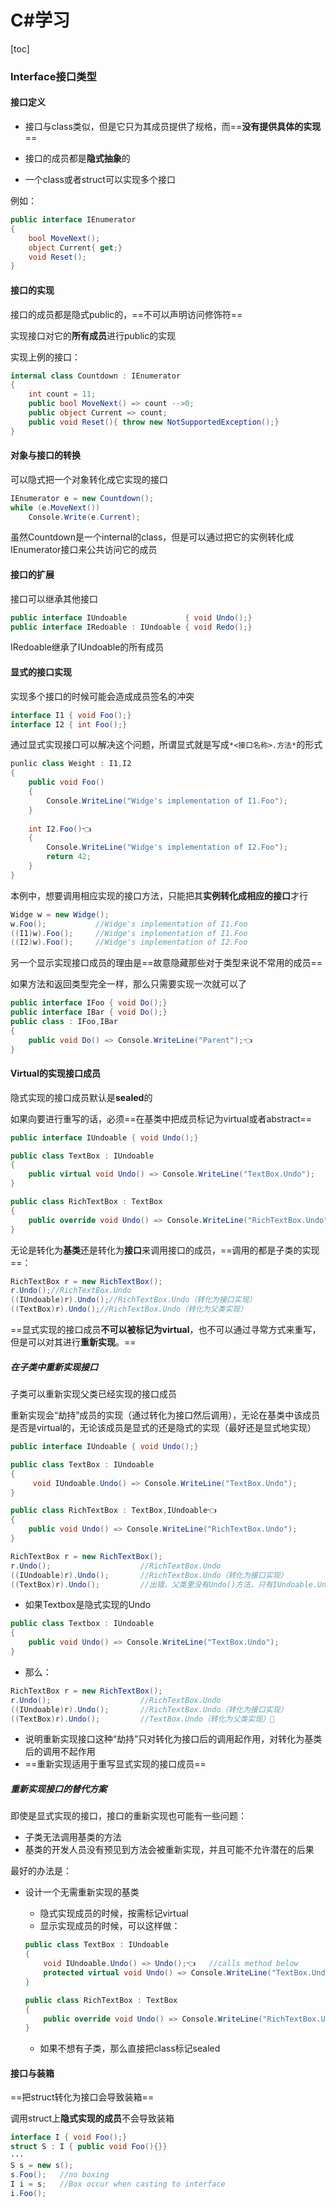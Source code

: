 # C#学习

[toc]

### Interface接口类型

#### 接口定义

- 接口与class类似，但是它只为其成员提供了规格，而==**没有提供具体的实现**==

- 接口的成员都是**隐式抽象**的

- 一个class或者struct可以实现多个接口

例如：

```csharp
public interface IEnumerator
{
    bool MoveNext();
    object Current{ get;}
    void Reset();
}
```



#### 接口的实现

接口的成员都是隐式public的，==不可以声明访问修饰符==

实现接口对它的**所有成员**进行public的实现

实现上例的接口：

```csharp
internal class Countdown : IEnumerator
{
    int count = 11;
    public bool MoveNext() => count -->0;
    public object Current => count;
    public void Reset(){ throw new NotSupportedException();}
}
```



#### 对象与接口的转换

可以隐式把一个对象转化成它实现的接口

```csharp
IEnumerator e = new Countdown();
while (e.MoveNext())
    Console.Write(e.Current);   
```

虽然Countdown是一个internal的class，但是可以通过把它的实例转化成IEnumerator接口来公共访问它的成员



#### 接口的扩展

接口可以继承其他接口

```csharp
public interface IUndoable       	   { void Undo();}
public interface IRedoable : IUndoable { void Redo();}
```

IRedoable继承了IUndoable的所有成员

 #### 显式的接口实现

实现多个接口的时候可能会造成成员签名的冲突

```csharp
interface I1 { void Foo();}
interface I2 { int Foo();}
```

通过显式实现接口可以解决这个问题，所谓显式就是写成`*<接口名称>.方法*`的形式

```csharp
punlic class Weight : I1,I2
{
    public void Foo()
    {
        Console.WriteLine("Widge's implementation of I1.Foo");
    }
    
    int I2.Foo()👈
    {
        Console.WriteLine("Widge's implementation of I2.Foo");
        return 42;
    }
}
```

本例中，想要调用相应实现的接口方法，只能把其**实例转化成相应的接口**才行

```csharp
Widge w = new Widge();
w.Foo();           //Widge's implementation of I1.Foo
((I1)w).Foo();     //Widge's implementation of I1.Foo
((I2)w).Foo();     //Widge's implementation of I2.Foo
```

另一个显示实现接口成员的理由是==故意隐藏那些对于类型来说不常用的成员==



如果方法和返回类型完全一样，那么只需要实现一次就可以了

```csharp
public interface IFoo { void Do();}
public interface IBar { void Do();}
public class : IFoo,IBar
{
    public void Do() => Console.WriteLine("Parent");👈
}
```



#### Virtual的实现接口成员

隐式实现的接口成员默认是**sealed**的

如果向要进行重写的话，必须==在基类中把成员标记为virtual或者abstract==

```csharp
public interface IUndoable { void Undo();}

public class TextBox : IUndoable
{
    public virtual void Undo() => Console.WriteLine("TextBox.Undo");
}

public class RichTextBox : TextBox
{
    public override void Undo() => Console.WriteLine("RichTextBox.Undo");
}
```



无论是转化为**基类**还是转化为**接口**来调用接口的成员，==调用的都是子类的实现==：

```csharp
RichTextBox r = new RichTextBox();
r.Undo();//RichTextBox.Undo
((IUndoable)r).Undo();//RichTextBox.Undo（转化为接口实现）
((TextBox)r).Undo();//RichTextBox.Undo（转化为父类实现）
```

==显式实现的接口成员**不可以被标记为virtual**，也不可以通过寻常方式来重写，但是可以对其进行**重新实现**。==



##### 在子类中重新实现接口

子类可以重新实现父类已经实现的接口成员

重新实现会“劫持”成员的实现（通过转化为接口然后调用），无论在基类中该成员是否是virtual的，无论该成员是显式的还是隐式的实现（最好还是显式地实现）

```csharp
public interface IUndoable { void Undo();}

public class TextBox : IUndoable
{
     void IUndoable.Undo() => Console.WriteLine("TextBox.Undo");
}

public class RichTextBox : TextBox,IUndoable👈
{
    public void Undo() => Console.WriteLine("RichTextBox.Undo");
}
```

```csharp
RichTextBox r = new RichTextBox();
r.Undo();                    //RichTextBox.Undo
((IUndoable)r).Undo();       //RichTextBox.Undo（转化为接口实现）
((TextBox)r).Undo();         //出错，父类里没有Undo()方法，只有IUndoable.Undo()
```



- 如果Textbox是隐式实现的Undo

```csharp
public class Textbox : IUndoable
{
    public void Undo() => Console.WriteLine("TextBox.Undo");
}
```

- 那么：

```csharp
RichTextBox r = new RichTextBox();
r.Undo();                    //RichTextBox.Undo
((IUndoable)r).Undo();       //RichTextBox.Undo（转化为接口实现）
((TextBox)r).Undo();         //TextBox.Undo（转化为父类实现）📌
```

- 说明重新实现接口这种“劫持”只对转化为接口后的调用起作用，对转化为基类后的调用不起作用
- ==重新实现适用于重写显式实现的接口成员==



##### 重新实现接口的替代方案

即使是显式实现的接口，接口的重新实现也可能有一些问题：

- 子类无法调用基类的方法
- 基类的开发人员没有预见到方法会被重新实现，并且可能不允许潜在的后果

最好的办法是：

- 设计一个无需重新实现的基类

  - 隐式实现成员的时候，按需标记virtual
  - 显示实现成员的时候，可以这样做：

  ```csharp
  public class TextBox : IUndoable
  {
      void IUndoable.Undo() => Undo();👈   //calls method below
      protected virtual void Undo() => Console.WriteLine("TextBox.Undo");👈
  }
  
  public class RichTextBox : TextBox
  {
      public override void Undo() => Console.WriteLine("RichTextBox.Undo");👈
  }
  ```

  - 如果不想有子类，那么直接把class标记sealed



#### 接口与装箱

==把struct转化为接口会导致装箱==

调用struct上**隐式实现的成员**不会导致装箱

```csharp
interface I { void Foo();}
struct S : I { public void Foo(){}}
···
S s = new s();
s.Foo();   //no boxing
I i = s;   //Box occur when casting to interface
i.Foo();   
```

